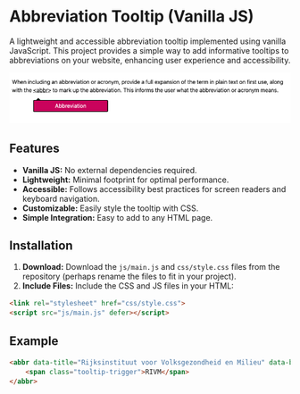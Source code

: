 # Abbreviation Tooltip (Vanilla JS)

A lightweight and accessible abbreviation tooltip implemented using vanilla JavaScript. This project provides a simple way to add informative tooltips to abbreviations on your website, enhancing user experience and accessibility.

![example](./public/example.png)

## Features

*   **Vanilla JS:** No external dependencies required.
*   **Lightweight:** Minimal footprint for optimal performance.
*   **Accessible:** Follows accessibility best practices for screen readers and keyboard navigation.
*   **Customizable:** Easily style the tooltip with CSS.
*   **Simple Integration:** Easy to add to any HTML page.

## Installation

1.  **Download:** Download the `js/main.js` and `css/style.css` files from the repository (perhaps rename the files to fit in your project).
2.  **Include Files:** Include the CSS and JS files in your HTML:

```html
<link rel="stylesheet" href="css/style.css">
<script src="js/main.js" defer></script>
```

## Example
```html
<abbr data-title="Rijksinstituut voor Volksgezondheid en Milieu" data-background="#ca005d" class="tooltip-wrapper" tabindex="0">
    <span class="tooltip-trigger">RIVM</span>
</abbr>
```
